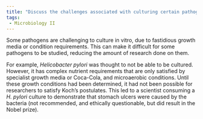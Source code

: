 ```yaml
---
title: "Discuss the challenges associated with culturing certain pathogens in the lab and how this limitation affects the study of infectious diseases. Provide examples of pathogens that are difficult to culture and explain the implications of this difficulty on research and treatment strategies. "
tags:
 - Microbiology II
---
```

Some pathogens are challenging to culture in vitro, due to fastidious growth media or condition requirements. This can make it difficult for some pathogens to be studied, reducing the amount of research done on them.  

For example, _Helicobacter pylori_ was thought to not be able to be cultured. However, it has complex nutrient requirements that are only satisfied by specialist growth media or Coca-Cola, and microaerobic conditions. Until these growth conditions had been determined, it had not been possible for researchers to satisfy Koch’s postulates. This led to a scientist consuming a _H. pylori_ culture to demonstrate that stomach ulcers were caused by the bacteria (not recommended, and ethically questionable, but did result in the Nobel prize).  
